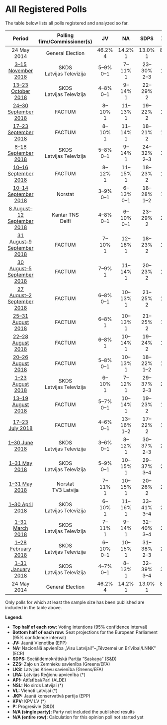 # All Registered Polls

The table below lists all polls registered and analyzed so far.

| Period     | Polling firm/Commissioner(s) | JV | NA | SDPS | ZZS | LKS | LRA | AP! | NSL | VL | JKP | KPV | P |
|:----------:|:----------------------------:|:--:|:--:|:--:|:--:|:--:|:--:|:--:|:--:|:--:|:--:|:--:|:--:|
| 24 May 2014 | General Election | 46.2% <br> 4 | 14.2% <br> 1 | 13.0% <br> 1 | 8.3% <br> 1 | 6.4% <br> 1 | 2.5% <br> 0 | 2.1% <br> 0 | 0.0% <br> 0 | 0.0% <br> 0 | 0.0% <br> 0 | 0.0% <br> 0 | 0.0% <br> 0 |
| [3–15 November 2018](2018-11-15-SKDS.html) | SKDS <br> Latvijas Televīzija | 5–9% <br> 0–1 | 7–11% <br> 1 | 23–30% <br> 2–3 | 7–12% <br> 1 | 1–4% <br> 0 | 3–6% <br> 0 | 8–13% <br> 1 | N/A <br> N/A | N/A <br> N/A | 12–18% <br> 1 | 12–18% <br> 1 | 2–4% <br> 0 |
| [13–23 October 2018](2018-10-23-SKDS.html) | SKDS <br> Latvijas Televīzija | 4–8% <br> 0–1 | 9–14% <br> 1 | 22–29% <br> 2 | 6–9% <br> 0–1 | 1–3% <br> 0 | 4–8% <br> 0–1 | 10–14% <br> 1 | N/A <br> N/A | N/A <br> N/A | 11–16% <br> 1 | 13–18% <br> 1 | 1–4% <br> 0 |
| [24–30 September 2018](2018-09-30-FACTUM.html) | FACTUM | 8–10% <br> 1 | 11–13% <br> 1 | 19–22% <br> 2 | 10–12% <br> 1 | 1% <br> 0 | 2–4% <br> 0 | 12–14% <br> 1 | N/A <br> N/A | N/A <br> N/A | 14–16% <br> 1 | 11–13% <br> 1 | 2–4% <br> 0 |
| [17–23 September 2018](2018-09-23-FACTUM.html) | FACTUM | 8–10% <br> 1 | 11–14% <br> 1 | 18–21% <br> 2 | 11–14% <br> 1 | 2–3% <br> 0 | 2–4% <br> 0 | N/A <br> N/A | N/A <br> N/A | N/A <br> N/A | 15–18% <br> 1 | 10–12% <br> 1 | 2–3% <br> 0 |
| [8–18 September 2018](2018-09-18-SKDS.html) | SKDS <br> Latvijas Televīzija | 5–8% <br> 0–1 | 9–14% <br> 1 | 24–32% <br> 2–3 | 13–18% <br> 1–2 | 2–4% <br> 0 | 2–5% <br> 0 | 6–11% <br> 1 | 1–4% <br> 0 | N/A <br> N/A | 6–11% <br> 1 | 8–13% <br> 1 | 1–3% <br> 0 |
| [10–16 September 2018](2018-09-16-FACTUM.html) | FACTUM | 8–12% <br> 1 | 11–15% <br> 1 | 18–23% <br> 2 | 8–12% <br> 1 | 2–4% <br> 0 | 2–4% <br> 0 | 10–14% <br> 1 | N/A <br> N/A | N/A <br> N/A | 12–16% <br> 1 | 9–13% <br> 1 | 1–3% <br> 0 |
| [10–14 September 2018](2018-09-14-Norstat.html) | Norstat | 3–9% <br> 0–1 | 6–13% <br> 0–1 | 18–28% <br> 1–2 | 11–19% <br> 1–2 | 2–6% <br> 0 | 1–5% <br> 0 | 5–11% <br> 0–1 | N/A <br> N/A | N/A <br> N/A | 7–14% <br> 1 | 10–17% <br> 1 | 1–4% <br> 0 |
| [8 August–12 September 2018](2018-09-12-KantarTNS.html) | Kantar TNS <br> Delfi | 4–8% <br> 0–1 | 6–10% <br> 0–1 | 23–29% <br> 2 | 14–20% <br> 1–2 | 0–2% <br> 0 | 0–2% <br> 0 | 5–9% <br> 0–1 | 0–1% <br> 0 | N/A <br> N/A | 7–12% <br> 1 | 14–19% <br> 1 | 1–2% <br> 0 |
| [31 August–9 September 2018](2018-09-09-FACTUM.html) | FACTUM | 7–10% <br> 1 | 12–16% <br> 1 | 18–23% <br> 2 | 7–10% <br> 1 | 2–4% <br> 0 | 3–5% <br> 0 | 7–10% <br> 1 | N/A <br> N/A | N/A <br> N/A | 13–17% <br> 1 | 11–15% <br> 1 | 1–3% <br> 0 |
| [30 August–5 September 2018](2018-09-05-FACTUM.html) | FACTUM | 7–9% <br> 1 | 11–14% <br> 1 | 20–23% <br> 2 | 8–10% <br> 1 | 1–3% <br> 0 | 3–5% <br> 0 | 8–11% <br> 1 | N/A <br> N/A | N/A <br> N/A | 13–16% <br> 1 | 11–14% <br> 1 | 2–4% <br> 0 |
| [27 August–2 September 2018](2018-09-02-FACTUM.html) | FACTUM | 6–8% <br> 0–1 | 10–13% <br> 1 | 21–25% <br> 2 | 8–10% <br> 1 | 1–3% <br> 0 | 2–4% <br> 0 | 9–12% <br> 1 | N/A <br> N/A | N/A <br> N/A | 13–16% <br> 1 | 10–13% <br> 1 | 2–4% <br> 0 |
| [25–31 August 2018](2018-08-31-FACTUM.html) | FACTUM | 6–8% <br> 1 | 10–13% <br> 1 | 21–25% <br> 2 | 9–11% <br> 1 | 2–4% <br> 0 | 2–4% <br> 0 | N/A <br> N/A | N/A <br> N/A | N/A <br> N/A | 13–16% <br> 1 | 11–14% <br> 1 | N/A <br> N/A |
| [22–28 August 2018](2018-08-28-FACTUM.html) | FACTUM | 6–8% <br> 1 | 10–14% <br> 1 | 19–24% <br> 2 | 9–12% <br> 1 | 2–4% <br> 0 | 1–3% <br> 0 | 9–12% <br> 1 | N/A <br> N/A | N/A <br> N/A | 11–15% <br> 1 | 13–17% <br> 1 | 2–4% <br> 0 |
| [20–26 August 2018](2018-08-26-FACTUM.html) | FACTUM | 5–8% <br> 0–1 | 10–13% <br> 1 | 18–22% <br> 1–2 | 10–13% <br> 1 | 1–3% <br> 0 | 1–3% <br> 0 | 9–12% <br> 1 | N/A <br> N/A | N/A <br> N/A | 10–13% <br> 1 | 14–18% <br> 1 | 2–4% <br> 0 |
| [1–23 August 2018](2018-08-23-SKDS.html) | SKDS <br> Latvijas Televīzija | 6–10% <br> 1 | 7–12% <br> 1 | 29–37% <br> 2–3 | 15–21% <br> 1–2 | 1–3% <br> 0 | 3–6% <br> 0–1 | 3–7% <br> 0–1 | 2–4% <br> 0 | N/A <br> N/A | 3–6% <br> 0–1 | 9–14% <br> 1 | 1–4% <br> 0 |
| [13–19 August 2018](2018-08-19-FACTUM.html) | FACTUM | 5–7% <br> 0–1 | 10–14% <br> 1 | 19–23% <br> 2 | 10–14% <br> 1 | 3–5% <br> 0 | 3–5% <br> 0 | N/A <br> N/A | 1–2% <br> 0 | N/A <br> N/A | 9–12% <br> 1 | 14–18% <br> 1–2 | N/A <br> N/A |
| [17–23 July 2018](2018-07-23-FACTUM.html) | FACTUM | 4–6% <br> 0–1 | 13–16% <br> 1–2 | 17–22% <br> 2 | 11–14% <br> 1 | 1–3% <br> 0 | 3–5% <br> 0–1 | 10–13% <br> 1 | 1–2% <br> 0 | N/A <br> N/A | 9–12% <br> 1 | 13–16% <br> 1–2 | 2–4% <br> 0 |
| [1–30 June 2018](2018-06-30-SKDS.html) | SKDS <br> Latvijas Televīzija | 3–6% <br> 0–1 | 8–12% <br> 1 | 30–37% <br> 2–3 | 20–26% <br> 2 | 1–3% <br> 0 | 2–4% <br> 0 | 6–10% <br> 0–1 | 1–4% <br> 0 | N/A <br> N/A | 5–9% <br> 0–1 | 5–9% <br> 0–1 | 1–3% <br> 0 |
| [1–31 May 2018](2018-05-31-SKDS.html) | SKDS <br> Latvijas Televīzija | 5–9% <br> 0–1 | 10–15% <br> 1 | 29–37% <br> 3–4 | 22–29% <br> 2–3 | 1–4% <br> 0 | 2–5% <br> 0 | 4–7% <br> 0–1 | 2–4% <br> 0 | N/A <br> N/A | 3–6% <br> 0–1 | 4–7% <br> 0–1 | 0–2% <br> 0 |
| [1–31 May 2018](2018-05-31-Norstat.html) | Norstat <br> TV3 Latvija | 7–11% <br> 1 | 10–15% <br> 1 | 20–26% <br> 2 | 21–27% <br> 2 | N/A <br> N/A | 3–6% <br> 0 | 6–10% <br> 0–1 | 2–4% <br> 0 | N/A <br> N/A | 7–11% <br> 1 | 4–7% <br> 0–1 | N/A <br> N/A |
| [1–30 April 2018](2018-04-30-SKDS.html) | SKDS <br> Latvijas Televīzija | 6–10% <br> 1 | 11–16% <br> 1 | 33–41% <br> 3–4 | 17–24% <br> 2 | N/A <br> N/A | 3–6% <br> 0–1 | 2–4% <br> 0 | N/A <br> N/A | 2–5% <br> 0 | 4–8% <br> 0–1 | 3–6% <br> 0–1 | N/A <br> N/A |
| [1–31 March 2018](2018-03-31-SKDS.html) | SKDS <br> Latvijas Televīzija | 7–11% <br> 1 | 9–14% <br> 1 | 32–40% <br> 3–4 | 21–28% <br> 2 | 1–3% <br> 0 | 2–5% <br> 0 | 2–5% <br> 0 | 1–3% <br> 0 | 0–2% <br> 0 | 5–9% <br> 0–1 | 2–5% <br> 0 | 0–2% <br> 0 |
| [1–28 February 2018](2018-02-28-SKDS.html) | SKDS <br> Latvijas Televīzija | 6–10% <br> 0–1 | 10–15% <br> 1 | 31–38% <br> 2–3 | 20–27% <br> 1–2 | N/A <br> N/A | 2–5% <br> 0 | N/A <br> N/A | N/A <br> N/A | N/A <br> N/A | 5–9% <br> 0–1 | 2–5% <br> 0 | N/A <br> N/A |
| [1–31 January 2018](2018-01-31-SKDS.html) | SKDS <br> Latvijas Televīzija | 4–7% <br> 0–1 | 8–13% <br> 1 | 32–39% <br> 3–4 | 23–30% <br> 2–3 | N/A <br> N/A | 3–6% <br> 0–1 | 1–4% <br> 0 | 1–3% <br> 0 | N/A <br> N/A | 5–10% <br> 0–1 | 2–5% <br> 0 | N/A <br> N/A |
| 24 May 2014 | General Election | 46.2% <br> 4 | 14.2% <br> 1 | 13.0% <br> 1 | 8.3% <br> 1 | 6.4% <br> 1 | 2.5% <br> 0 | 2.1% <br> 0 | 0.0% <br> 0 | 0.0% <br> 0 | 0.0% <br> 0 | 0.0% <br> 0 | 0.0% <br> 0 |

Only polls for which at least the sample size has been published are included in the table above.

**Legend:**
+ **Top half of each row:** Voting intentions (95% confidence interval)
+ **Bottom half of each row:** Seat projections for the European Parliament (95% confidence interval)
+ **JV:** Jaunā Vienotība (EPP)
+ **NA:** Nacionālā apvienība „Visu Latvijai!”–„Tēvzemei un Brīvībai/LNNK” (ECR)
+ **SDPS:** Sociāldemokrātiskā Partija “Saskaņa” (S&D)
+ **ZZS:** Zaļo un Zemnieku savienība (Greens/EFA)
+ **LKS:** Latvijas Krievu savienība (Greens/EFA)
+ **LRA:** Latvijas Reģionu apvienība (*)
+ **AP!:** Attīstībai/Par! (ALDE)
+ **NSL:** No sirds Latvijai (*)
+ **VL:** Vienoti Latvijai (*)
+ **JKP:** Jaunā konservatīvā partija (EPP)
+ **KPV:** KPV LV (*)
+ **P:** Progresīvie (S&D)
+ **N/A (single party):** Party not included the published results
+ **N/A (entire row):** Calculation for this opinion poll not started yet

